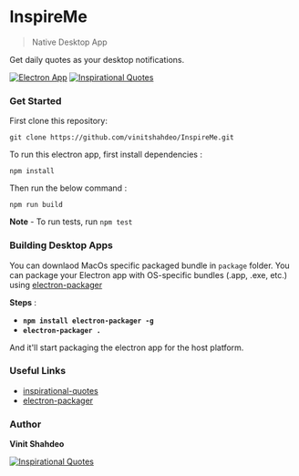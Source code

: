 # InspireMe
>Native Desktop App

Get daily quotes as your desktop notifications.

[![Electron App](https://img.shields.io/badge/Electron-App-teal.svg)](https://github.com/vinitshahdeo/InspireMe) [![Inspirational Quotes](https://img.shields.io/badge/inspirational-quotes-orange.svg)](https://www.npmjs.com/package/inspirational-quotes)

### Get Started

First clone this repository: 

```git clone https://github.com/vinitshahdeo/InspireMe.git```

To run this electron app, first install dependencies : 

```npm install```

Then run the below command :

```npm run build```

**Note** - To run tests, run `npm test`

### Building Desktop Apps

You can downlaod MacOs specific packaged bundle in `package` folder. You can package your Electron app with OS-specific bundles (.app, .exe, etc.) using [electron-packager](https://www.npmjs.com/package/electron-packager)

**Steps** : 

- **`npm install electron-packager -g`**
- **`electron-packager .`**

And it'll start packaging the electron app for the host platform.

### Useful Links

- [inspirational-quotes](https://www.npmjs.com/package/inspirational-quotes)
- [electron-packager](https://www.npmjs.com/package/electron-packager)

### Author

**Vinit Shahdeo**

[![Inspirational Quotes](https://img.shields.io/badge/Inspirational-Quotes-dodgerblue.svg?style=for-the-badge)](https://github.com/vinitshahdeo/InspireMe) 